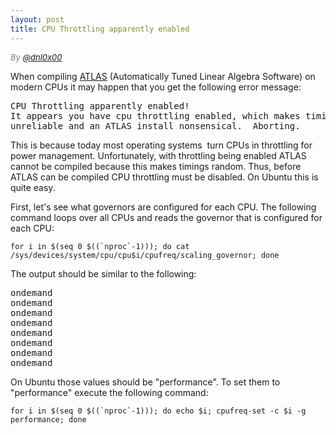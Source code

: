 ```yaml
---
layout: post
title: CPU Throttling apparently enabled
---
```

<div style="font-size:small; color: gray; font-style: italic">
  By <a href="https://twitter.com/dnl0x00">@dnl0x00</a>
</div>

When compiling [ATLAS](http://math-atlas.sourceforge.net/) (Automatically Tuned Linear Algebra Software) on modern CPUs it may happen that you get the following error message:

<pre>CPU Throttling apparently enabled!
It appears you have cpu throttling enabled, which makes timings
unreliable and an ATLAS install nonsensical.  Aborting.
</pre>

This is because today most operating systems  turn CPUs in throttling for power management. Unfortunately, with throttling being enabled ATLAS cannot be compiled because this makes timings random. Thus, before ATLAS can be compiled CPU throttling must be disabled. On Ubuntu this is quite easy.

First, let's see what governors are configured for each CPU. The following command loops over all CPUs and reads the governor that is configured for each CPU:

<pre><code class="bash">for i in $(seq 0 $((`nproc`-1))); do cat /sys/devices/system/cpu/cpu$i/cpufreq/scaling_governor; done
</code></pre>

The output should be similar to the following:

<pre>ondemand
ondemand
ondemand
ondemand
ondemand
ondemand
ondemand
ondemand
</pre>

On Ubuntu those values should be "performance". To set them to "performance" execute the following command:

<pre><code class="bash">for i in $(seq 0 $((`nproc`-1))); do echo $i; cpufreq-set -c $i -g performance; done
</code></pre>
